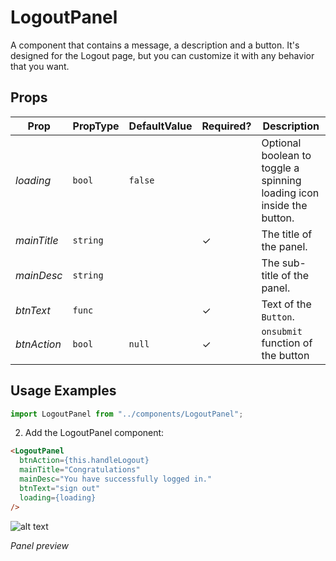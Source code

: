 # LogoutPanel

A component that contains a message, a description and a button. It's designed for the Logout page, but you can customize it with any behavior that you want.

## Props

| Prop        | PropType | DefaultValue | Required? | Description                                                           |
| ----------- | -------- | ------------ | --------- | --------------------------------------------------------------------- |
| _loading_   | `bool`   | `false`      |           | Optional boolean to toggle a spinning loading icon inside the button. |
| _mainTitle_ | `string` |              | ✓         | The title of the panel.                                               |
| _mainDesc_  | `string` |              |           | The sub-title of the panel.                                           |
| _btnText_   | `func`   |              | ✓         | Text of the `Button`.                                                 |
| _btnAction_ | `bool`   | `null`       | ✓         | `onsubmit` function of the button                                     |

## Usage Examples

```javascript
import LogoutPanel from "../components/LogoutPanel";
```

2. Add the LogoutPanel component:

```html
<LogoutPanel
  btnAction={this.handleLogout}
  mainTitle="Congratulations"
  mainDesc="You have successfully logged in."
  btnText="sign out"
  loading={loading}
/>
```

![alt text](http://lacerda.design/Shopify/LogoutPanel.png "LogoutPanel")

_*Panel preview*_
